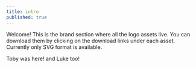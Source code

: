 ```yaml
---
title: intro
published: true
---
```


Welcome! This is the brand section where all the logo assets live. You can download them by clicking on the download links under each asset. Currently only SVG format is available.

Toby was here! and Luke too!
